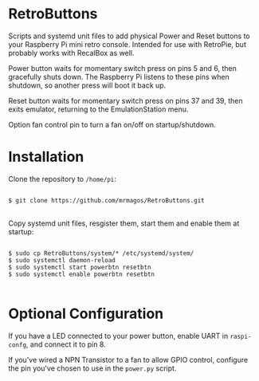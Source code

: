 # RetroButtons
Scripts and systemd unit files to add physical Power and Reset buttons to your Raspberry Pi mini retro console. Intended for use with RetroPie, but probably works with RecalBox as well.

Power button waits for momentary switch press on pins 5 and 6, then gracefully shuts down. The Raspberry Pi listens to these pins when shutdown, so another press will boot it back up.

Reset button waits for momentary switch press on pins 37 and 39, then exits emulator, returning to the EmulationStation menu.

Option fan control pin to turn a fan on/off on startup/shutdown.

# Installation
Clone the repository to <code>/home/pi</code>:
<pre>
<code>
$ git clone https://github.com/mrmagos/RetroButtons.git
</code>
</pre>
Copy systemd unit files, resgister them, start them and enable them at startup:
<pre>
<code>
$ sudo cp RetroButtons/system/* /etc/systemd/system/
$ sudo systemctl daemon-reload
$ sudo systemctl start powerbtn resetbtn
$ sudo systemctl enable powerbtn resetbtn
</code>
</pre>

# Optional Configuration

If you have a LED connected to your power button, enable UART in <code>raspi-confg</code>, and connect it to pin 8.

If you've wired a NPN Transistor to a fan to allow GPIO control, configure the pin you've chosen to use in the <code>power.py</code> script.
